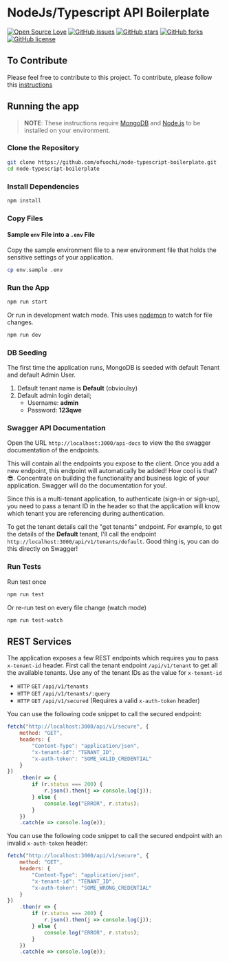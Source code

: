 # NodeJs/Typescript API Boilerplate

[![Open Source Love](https://badges.frapsoft.com/os/v1/open-source.svg?v=103)](https://github.com/ofuochi/node-typescript-boilerplate/) [![GitHub issues](https://img.shields.io/github/issues/ofuochi/node-typescript-boilerplate)](https://github.com/ofuochi/node-typescript-boilerplate/issues) [![GitHub stars](https://img.shields.io/github/stars/ofuochi/node-typescript-boilerplate)](https://github.com/ofuochi/node-typescript-boilerplate/stargazers) [![GitHub forks](https://img.shields.io/github/forks/ofuochi/node-typescript-boilerplate)](https://github.com/ofuochi/node-typescript-boilerplate/network) [![GitHub license](https://img.shields.io/github/license/ofuochi/node-typescript-boilerplate)](https://github.com/ofuochi/node-typescript-boilerplate/blob/master/LICENSE)

## To Contribute

Please feel free to contribute to this project. To contribute, please follow this [instructions](https://github.com/ofuochi/node-typescript-boilerplate/blob/master/CONTRIBUTING.md)

## Running the app

> **NOTE**: These instructions require [MongoDB](https://docs.mongodb.com/manual/installation/) and [Node.js](https://nodejs.org/en/download/) to be installed on your environment.

### Clone the Repository

```sh
git clone https://github.com/ofuochi/node-typescript-boilerplate.git
cd node-typescript-boilerplate
```

### Install Dependencies

```sh
npm install
```

### Copy Files

#### Sample `env` File into a `.env` File

Copy the sample environment file to a new environment file that holds the sensitive settings of your application.

```sh
cp env.sample .env
```

### Run the App

```sh
npm run start
```

Or run in development watch mode. This uses [nodemon](https://github.com/remy/nodemon) to watch for file changes.

```sh
npm run dev
```

### DB Seeding

The first time the application runs, MongoDB is seeded with default Tenant and default Admin User.

1. Default tenant name is **Default** (obvioulsy)
2. Default admin login detail;
   - Username: **admin**
   - Password: **123qwe**

### Swagger API Documentation

Open the URL `http://localhost:3000/api-docs` to view the the swagger documentation of the endpoints.

This will contain all the endpoints you expose to the client. Once you add a new endpoint, this endpoint will automatically be added! How cool is that?😎.
Concentrate on building the functionality and business logic of your application. Swagger will do the documentation for you!.

Since this is a multi-tenant application, to authenticate (sign-in or sign-up), you need to pass a tenant ID in the header so that the application will know which tenant
you are referencing during authentication.

To get the tenant details call the "get tenants" endpoint. For example, to get the details of the **Default** tenant, I'll call the endpoint
`http://localhost:3000/api/v1/tenants/default`. Good thing is, you can do this directly on Swagger!

### Run Tests

Run test once

```sh
npm run test
```

Or re-run test on every file change (watch mode)

```sh
npm run test-watch
```

## REST Services

The application exposes a few REST endpoints which requires you to pass `x-tenant-id` header. First call the tenant endpoint `/api/v1/tenant` to get all the available tenants. Use any of the tenant IDs as the value for `x-tenant-id`

- `HTTP` `GET` `/api/v1/tenants`
- `HTTP` `GET` `/api/v1/tenants/:query`
- `HTTP` `GET` `/api/v1/secured` (Requires a valid `x-auth-token` header)

You can use the following code snippet to call the secured endpoint:

```js
fetch("http://localhost:3000/api/v1/secure", {
	method: "GET",
	headers: {
		"Content-Type": "application/json",
		"x-tenant-id": "TENANT_ID",
		"x-auth-token": "SOME_VALID_CREDENTIAL"
	}
})
	.then(r => {
		if (r.status === 200) {
			r.json().then(j => console.log(j));
		} else {
			console.log("ERROR", r.status);
		}
	})
	.catch(e => console.log(e));
```

You can use the following code snippet to call the secured endpoint with an invalid `x-auth-token` header:

```js
fetch("http://localhost:3000/api/v1/secure", {
	method: "GET",
	headers: {
		"Content-Type": "application/json",
		"x-tenant-id": "TENANT_ID",
		"x-auth-token": "SOME_WRONG_CREDENTIAL"
	}
})
	.then(r => {
		if (r.status === 200) {
			r.json().then(j => console.log(j));
		} else {
			console.log("ERROR", r.status);
		}
	})
	.catch(e => console.log(e));
```
